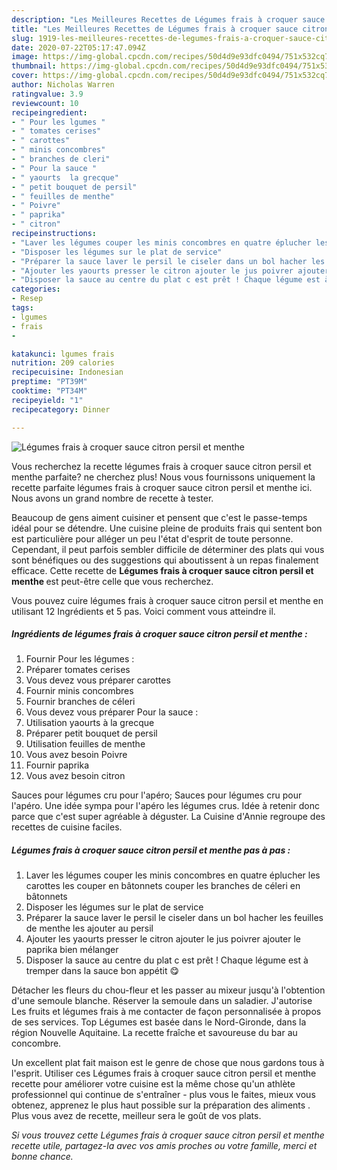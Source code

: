 ```yaml
---
description: "Les Meilleures Recettes de Légumes frais à croquer sauce citron persil et menthe"
title: "Les Meilleures Recettes de Légumes frais à croquer sauce citron persil et menthe"
slug: 1919-les-meilleures-recettes-de-legumes-frais-a-croquer-sauce-citron-persil-et-menthe
date: 2020-07-22T05:17:47.094Z
image: https://img-global.cpcdn.com/recipes/50d4d9e93dfc0494/751x532cq70/legumes-frais-a-croquer-sauce-citron-persil-et-menthe-photo-principale-de-la-recette.jpg
thumbnail: https://img-global.cpcdn.com/recipes/50d4d9e93dfc0494/751x532cq70/legumes-frais-a-croquer-sauce-citron-persil-et-menthe-photo-principale-de-la-recette.jpg
cover: https://img-global.cpcdn.com/recipes/50d4d9e93dfc0494/751x532cq70/legumes-frais-a-croquer-sauce-citron-persil-et-menthe-photo-principale-de-la-recette.jpg
author: Nicholas Warren
ratingvalue: 3.9
reviewcount: 10
recipeingredient:
- " Pour les lgumes "
- " tomates cerises"
- " carottes"
- " minis concombres"
- " branches de cleri"
- " Pour la sauce "
- " yaourts  la grecque"
- " petit bouquet de persil"
- " feuilles de menthe"
- " Poivre"
- " paprika"
- " citron"
recipeinstructions:
- "Laver les légumes couper les minis concombres en quatre éplucher les carottes les couper en bâtonnets couper les branches de céleri en bâtonnets"
- "Disposer les légumes sur le plat de service"
- "Préparer la sauce laver le persil le ciseler dans un bol hacher les feuilles de menthe les ajouter au persil"
- "Ajouter les yaourts presser le citron ajouter le jus poivrer ajouter le paprika bien mélanger"
- "Disposer la sauce au centre du plat c est prêt ! Chaque légume est à tremper dans la sauce bon appétit 😋"
categories:
- Resep
tags:
- lgumes
- frais
- 

katakunci: lgumes frais  
nutrition: 209 calories
recipecuisine: Indonesian
preptime: "PT39M"
cooktime: "PT34M"
recipeyield: "1"
recipecategory: Dinner

---
```



![Légumes frais à croquer sauce citron persil et menthe](https://img-global.cpcdn.com/recipes/50d4d9e93dfc0494/751x532cq70/legumes-frais-a-croquer-sauce-citron-persil-et-menthe-photo-principale-de-la-recette.jpg)

Vous recherchez la recette légumes frais à croquer sauce citron persil et menthe parfaite? ne cherchez plus! Nous vous fournissons uniquement la recette parfaite légumes frais à croquer sauce citron persil et menthe ici. Nous avons un grand nombre de recette à tester.

Beaucoup de gens aiment cuisiner et pensent que c'est le passe-temps idéal pour se détendre. Une cuisine pleine de produits frais qui sentent bon est particulière pour alléger un peu l'état d'esprit de toute personne. Cependant, il peut parfois sembler difficile de déterminer des plats qui vous sont bénéfiques ou des suggestions qui aboutissent à un repas finalement efficace. Cette recette de <strong> Légumes frais à croquer sauce citron persil et menthe </strong> est peut-être celle que vous recherchez.

<!--inarticleads1-->

Vous pouvez cuire légumes frais à croquer sauce citron persil et menthe en utilisant 12 Ingrédients et 5 pas. Voici comment vous atteindre il.

##### Ingrédients de légumes frais à croquer sauce citron persil et menthe :

1. Fournir  Pour les légumes :
1. Préparer  tomates cerises
1. Vous devez vous préparer  carottes
1. Fournir  minis concombres
1. Fournir  branches de céleri
1. Vous devez vous préparer  Pour la sauce :
1. Utilisation  yaourts à la grecque
1. Préparer  petit bouquet de persil
1. Utilisation  feuilles de menthe
1. Vous avez besoin  Poivre
1. Fournir  paprika
1. Vous avez besoin  citron


Sauces pour légumes cru pour l&#39;apéro; Sauces pour légumes cru pour l&#39;apéro. Une idée sympa pour l&#39;apéro les légumes crus. Idée à retenir donc parce que c&#39;est super agréable à déguster. La Cuisine d&#39;Annie regroupe des recettes de cuisine faciles. 

<!--inarticleads2-->

##### Légumes frais à croquer sauce citron persil et menthe pas à pas :

1. Laver les légumes couper les minis concombres en quatre éplucher les carottes les couper en bâtonnets couper les branches de céleri en bâtonnets
1. Disposer les légumes sur le plat de service
1. Préparer la sauce laver le persil le ciseler dans un bol hacher les feuilles de menthe les ajouter au persil
1. Ajouter les yaourts presser le citron ajouter le jus poivrer ajouter le paprika bien mélanger
1. Disposer la sauce au centre du plat c est prêt ! Chaque légume est à tremper dans la sauce bon appétit 😋


Détacher les fleurs du chou-fleur et les passer au mixeur jusqu&#39;à l&#39;obtention d&#39;une semoule blanche. Réserver la semoule dans un saladier. J&#39;autorise Les fruits et légumes frais à me contacter de façon personnalisée à propos de ses services. Top Légumes est basée dans le Nord-Gironde, dans la région Nouvelle Aquitaine. La recette fraîche et savoureuse du bar au concombre. 

<!--inarticleads1-->

<p>
Un excellent plat fait maison est le genre de chose que nous gardons tous à l'esprit. Utiliser ces Légumes frais à croquer sauce citron persil et menthe recette pour améliorer votre cuisine est la même chose qu'un athlète professionnel qui continue de s'entraîner - plus vous le faites, mieux vous obtenez, apprenez le plus haut possible sur la préparation des aliments . Plus vous avez de recette, meilleur sera le goût de vos plats.
</p>

<p>
<i>Si vous trouvez cette Légumes frais à croquer sauce citron persil et menthe recette utile, partagez-la avec vos amis proches ou votre famille, merci et bonne chance.</i>
</p>
